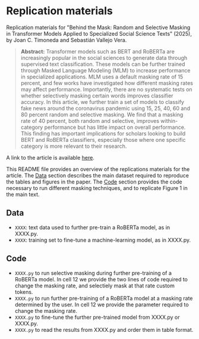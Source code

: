 # Replication materials

Replication materials for "Behind the Mask: Random and Selective Masking in Transformer Models Applied to Specialized Social Science Texts" (2025), by Joan C. Timoneda and Sebastián Vallejo Vera.

> __Abstract:__
> Transformer models such as BERT and RoBERTa are increasingly popular in the social sciences to generate data through supervised text classification. These models can be further trained through Masked Language Modeling (MLM) to increase performance in specialized applications. MLM uses a default masking rate of 15 percent, and few works have investigated how different masking rates may affect performance. Importantly, there are no systematic tests on whether selectively masking certain words improves classifier accuracy. In this article, we further train a set of models to classify fake news around the coronavirus pandemic using 15, 25, 40, 60 and 80 percent random and selective masking. We find that a masking rate of 40 percent, both random and selective, improves within-category performance but has little impact on overall performance. This finding has important implications for scholars looking to build BERT and RoBERTa classifiers, especially those where one specific category is more relevant to their research.

A link to the article is available [here](FILL).

This README file provides an overview of the replications materials for the article. The [Data](https://github.com/svallejovera/gender_inst_speeches#data) section describes the main dataset required to reproduce the tables and figures in the paper. The [Code](https://github.com/svallejovera/gender_inst_speeches#Analysis) section provides the code necessary to run different masking techniques, and to replicate Figure 1 in the main text. 

## Data

- `XXXX`: text data used to further pre-train a RoBERTa model, as in XXXX.py.
- `XXXX`: training set to fine-tune a machine-learning model, as in XXXX.py.

## Code

- `XXXX.py` to run selective masking during further pre-training of a RoBERTa model. In cell 12 we provide the two lines of code required to change the masking rate, and selectiely mask at that rate custom tokens.
- `XXXX.py` to run further pre-training of a RoBERTa model at a masking rate determined by the user. In cell 12 we provide the parameter required to change the masking rate.
- `XXXX.py` to fine-tune the further pre-trained model from XXXX.py or XXXX.py.
- `XXXX.py` to read the results from XXXX.py and order them in table format. 
